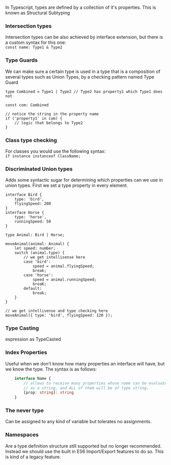 In Typescript, types are defined by a collection of it's properties. This is known as Structural 
Subtyping

### Intersection types
Intersection types can be also achieved by interface extension, but there is a custom syntax for this one:  
`const name: Type1 & Type2`

### Type Guards
We can make sure a certain type is used in a type that is a composition of several types such as
Union Types, by a checking pattern named Type Guard
```
type Combined = Type1 | Type2 // Type2 has property1 which Type1 does not

const com: Combined

// notice the string in the property name
if ('property1' in com) {
    // logic that belongs to Type2
}
```

### Class type checking
For classes you would use the following syntax:  
`ìf instance instanceof ClassName;`

### Discriminated Union types
Adds some syntactic sugar for determining which properties can we use
in union types. First we set a type property in every element.
```
interface Bird {
    type: 'bird',
    flyingSpeed: 200
}
interface Horse {
    type: 'horse',
    runningSpeed: 50
}

type Animal: Bird | Horse;

moveAnimal(animal: Animal) {
    let speed: number;
    switch (animal.type) {
        // we get intellisense here
        case 'bird':
            speed = animal.flyingSpeed;
            break;
        case 'horse':
            speed = animal.runningSpeed;
            breaK;
        default:
            break;
    }
}

// we get intellisense and type checking here
moveAnimal({ type: 'bird', flyingSpeed: 120 });
```
### Type Casting
expression as TypeCasted

### Index Properties
Useful when we don't know how many properties an interface will have,
but we know the type. The syntax is as follows:
```typescript
    interface Name {
        // allows to receive many properties whose name can be evaluated
        // as a string, and ALL of them will be of type string.
        [prop: string]: string
    }
```

### The never type
Can be assigned to any kind of variable but tolerates no assignments.


### Namespaces
Are a type definition structure still supported but no longer recommended. Instead
we should use the built in ES6 Import/Export features to do so. This is kind of a 
legacy feature.
